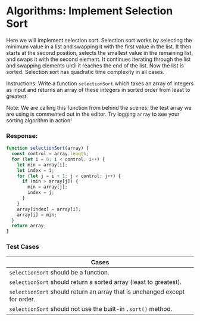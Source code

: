 # Algorithms: Implement Selection Sort

Here we will implement selection sort. Selection sort works by selecting the minimum value in a list and swapping it with the first value in the list. It then starts at the second position, selects the smallest value in the remaining list, and swaps it with the second element. It continues iterating through the list and swapping elements until it reaches the end of the list. Now the list is sorted. Selection sort has quadratic time complexity in all cases.

Instructions: Write a function `selectionSort` which takes an array of integers as input and returns an array of these integers in sorted order from least to greatest.

Note:
We are calling this function from behind the scenes; the test array we are using is commented out in the editor. Try logging `array` to see your sorting algorithm in action!

### Response:

```js
function selectionSort(array) {
  const control = array.length;
  for (let i = 0; i < control; i++) {
    let min = array[i];
    let index = i;
    for (let j = i + 1; j < control; j++) {
      if (min > array[j]) {
        min = array[j];
        index = j;
      }
    }
    array[index] = array[i];
    array[i] = min;
  }
  return array;
}
```

### Test Cases

| Cases                                                                      |
| -------------------------------------------------------------------------- |
| `selectionSort` should be a function.                                      |
| `selectionSort` should return a sorted array (least to greatest).          |
| `selectionSort` should return an array that is unchanged except for order. |
| `selectionSort` should not use the built-in `.sort()` method.              |
